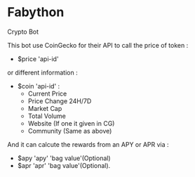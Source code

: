 # Fabython
Crypto Bot


This bot use CoinGecko for their API to call the price of token :
- $price 'api-id'

or different information :
- $coin 'api-id' :
  - Current Price
  - Price Change 24H/7D
  - Market Cap
  - Total Volume
  - Website (If one it given in CG)
  - Community (Same as above)

And it can calcute the rewards from an APY or APR via :
- $apy 'apy' 'bag value'(Optional)
- $apr 'apr' 'bag value'(Optional).
